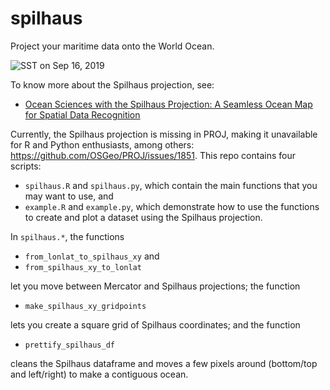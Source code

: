 # spilhaus

Project your maritime data onto the World Ocean.

![SST on Sep 16, 2019](https://github.com/rtlemos/spilhaus/blob/main/spilhaus_sst.png)

To know more about the Spilhaus projection, see:

- [Ocean Sciences with the Spilhaus Projection: A Seamless Ocean Map for 
  Spatial Data Recognition](https://www.nature.com/articles/s41597-023-02309-6)


Currently, the Spilhaus projection is missing in PROJ, making it 
unavailable for R and Python enthusiasts, among others: https://github.com/OSGeo/PROJ/issues/1851.
This repo contains four scripts:

- `spilhaus.R` and `spilhaus.py`, which contain the main functions that you may want to use, and
- `example.R` and `example.py`, which demonstrate how to use the functions to create and plot a dataset using the Spilhaus projection. 

In `spilhaus.*`, the functions

- `from_lonlat_to_spilhaus_xy` and 
- `from_spilhaus_xy_to_lonlat`

let you move between Mercator and Spilhaus projections; the function

- `make_spilhaus_xy_gridpoints`

lets you create a square grid of Spilhaus coordinates; and the function

- `prettify_spilhaus_df`

cleans the Spilhaus dataframe and moves a few pixels around (bottom/top and 
left/right) to make a contiguous ocean.
